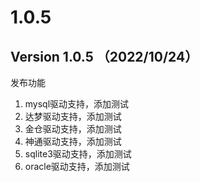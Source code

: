 # 1.0.5

## Version 1.0.5 （2022/10/24）

发布功能

1. mysql驱动支持，添加测试
2. 达梦驱动支持，添加测试
3. 金仓驱动支持，添加测试
4. 神通驱动支持，添加测试
5. sqlite3驱动支持，添加测试
6. oracle驱动支持，添加测试